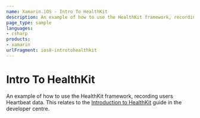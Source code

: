 ```yaml
---
name: Xamarin.iOS - Intro To HealthKit
description: An example of how to use the HealthKit framework, recording users Heartbeat data. This relates to the Introduction to HealthKit guide in the...
page_type: sample
languages:
- csharp
products:
- xamarin
urlFragment: ios8-introtohealthkit
---
```

# Intro To HealthKit

An example of how to use the HealthKit framework, recording users Heartbeat data. This relates to the [Introduction to HealthKit](/guides/ios/platform_features/introduction_to_healthkit/) guide in the developer centre.
 
